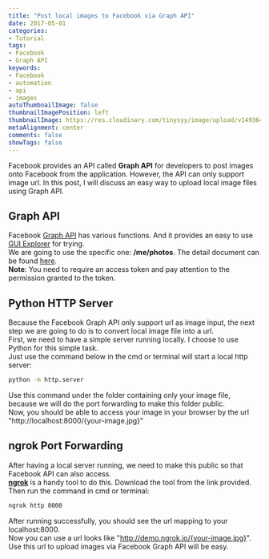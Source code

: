 ```yaml
---
title: "Post local images to Facebook via Graph API"
date: 2017-05-01
categories:
- Tutorial
tags:
- Facebook
- Graph API
keywords:
- Facebook
- automation
- api
- images
autoThumbnailImage: false
thumbnailImagePosition: left
thumbnailImage: https://res.cloudinary.com/tinysyy/image/upload/v1493649801/lvqssrhcBZ0_nra5gj.png
metaAlignment: center
comments: false
showTags: false
---
```

Facebook provides an API called __Graph API__ for developers to post images onto Facebook from the application. 
However, the API can only support image url. In this post, I will discuss an easy way to upload local image files using Graph API.
<!--more-->
## Graph API
Facebook [Graph API](https://developers.facebook.com/docs/graph-api) has various functions. 
And it provides an easy to use [GUI Explorer](https://developers.facebook.com/tools/explorer/) for trying.  
We are going to use the specific one: **/me/photos**. The detail document can be found [here](https://developers.facebook.com/docs/graph-api/photo-uploads).  
**Note**: You need to require an access token and pay attention to the permission granted to the token.

## Python HTTP Server
Because the Facebook Graph API only support url as image input, the next step we are going to do is to convert local image file into a url.  
First, we need to have a simple server running locally. I choose to use Python for this simple task.  
Just use the command below in the cmd or terminal will start a local http server:
```bash
python -m http.server
```
Use this command under the folder containing only your image file, because we will do the port forwarding to make this folder public.  
Now, you should be able to access your image in your browser by the url "http://localhost:8000/{your-image.jpg}"  

## ngrok Port Forwarding
After having a local server running, we need to make this public so that Facebook API can also access.  
**[ngrok](https://ngrok.com/)** is a handy tool to do this. Download the tool from the link provided. Then run the command in cmd or terminal: 
```bash
ngrok http 8000
```
After running successfully, you should see the url mapping to your localhost:8000.  
Now you can use a url looks like "http://demo.ngrok.io/{your-image.jpg}". Use this url to upload images via Facebook Graph API will be easy.

